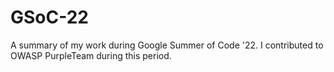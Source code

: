 # GSoC-22
A summary of my work during Google Summer of Code '22. I contributed to OWASP PurpleTeam during this period.
